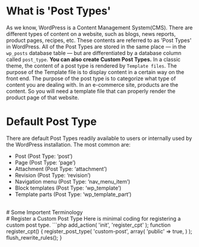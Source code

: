 # What is 'Post Types'
As we know, WordPress is a Content Management System(CMS). There are different types of content on a website, such as blogs, news reports, product pages, recipes, etc. These contents are referred to as 'Post Types' in WordPress.
All of the Post Types are stored in the same place — in the `wp_posts` database table — but are differentiated by a database column called `post_type`. **You can also create Custom Post Types.**
In a classic theme, the content of a post type is rendered by `Template files`. The purpose of the Template file is to display content in a certain way on the front end. The purpose of the post type is to categorize what type of content you are dealing with. In an e-commerce site, products are the content. So you will need a template file that can properly render the product page of that website.
<br>
# Default Post Type
There are default Post Types readily available to users or internally used by the WordPress installation. The most common are:
-   Post (Post Type: ‘post’)
-   Page (Post Type: ‘page’)
-   Attachment (Post Type: ‘attachment’)
-   Revision (Post Type: ‘revision’)
-   Navigation menu (Post Type: ‘nav_menu_item’)
-   Block templates (Post Type: ‘wp_template’)
-   Template parts (Post Type: ‘wp_template_part’)
<br>
# Some Importent Terminology

<br>
# Register a Custom Post Type
Here is minimal coding for registering a custom post type.
```php
<?php
/**
 * Plugin Name: Custom Post Type
 */

add_action( 'init', 'register_cpt' );
function register_cpt() {
    register_post_type(
        'custom-post',
        array(
            'public' => true,
        )
    );
    flush_rewrite_rules();
}
```
